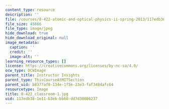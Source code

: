 ```yaml
---
content_type: resource
description: ''
file: /courses/8-422-atomic-and-optical-physics-ii-spring-2013/117edb381e11b3ebbb60dd7d30866237_8-422_classroom-1.jpg
file_size: 45866
file_type: image/jpeg
hide_download: true
hide_download_original: null
image_metadata:
  caption: ''
  credit: ''
  image-alt: ''
learning_resource_types: []
license: https://creativecommons.org/licenses/by-nc-sa/4.0/
ocw_type: OCWImage
parent_title: Instructor Insights
parent_type: ThisCourseAtMITSection
parent_uid: b8377af0-134e-1f5e-23e3-faf3484afc64
resourcetype: Image
title: 8-422_classroom-1.jpg
uid: 117edb38-1e11-b3eb-bb60-dd7d30866237
---
```

